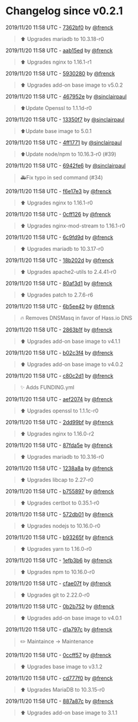 # Changelog since v0.2.1

2019/11/20 11:58 UTC - [7362bf0](https://github.com/hassio-addons/addon-nginx-proxy-manager/commit/7362bf00a92dffc348fe0774801d264f90cfc4df) by [@frenck](https://github.com/frenck)
> :arrow_up: Upgrades mariadb to 10.3.18-r0 

2019/11/20 11:58 UTC - [aab15ed](https://github.com/hassio-addons/addon-nginx-proxy-manager/commit/aab15ed5d04e8fa028ed2b35e9eab8fcf66d0ac1) by [@frenck](https://github.com/frenck)
> :arrow_up: Upgrades nginx to 1.16.1-r1 

2019/11/20 11:58 UTC - [5930280](https://github.com/hassio-addons/addon-nginx-proxy-manager/commit/593028061cb6b35707143ca63c554de8ebe2b93d) by [@frenck](https://github.com/frenck)
> :arrow_up: Upgrades add-on base image to v5.0.2 

2019/11/20 11:58 UTC - [467952e](https://github.com/hassio-addons/addon-nginx-proxy-manager/commit/467952efe3da894c1640e0deb9e37ad2496121d0) by [@sinclairpaul](https://github.com/sinclairpaul)
> ⬆Update Openssl to 1.1.1d-r0 

2019/11/20 11:58 UTC - [13350f7](https://github.com/hassio-addons/addon-nginx-proxy-manager/commit/13350f7f130b988cd11ebd1fb88877595e1b3fc4) by [@sinclairpaul](https://github.com/sinclairpaul)
> ⬆Update base image to 5.0.1 

2019/11/20 11:58 UTC - [4ff1771](https://github.com/hassio-addons/addon-nginx-proxy-manager/commit/4ff17715ff46184e616dd4e240b0d10c91fa367b) by [@sinclairpaul](https://github.com/sinclairpaul)
> ⬆Update node/npm to 10.16.3-r0 (#39) 

2019/11/20 11:58 UTC - [6942fe6](https://github.com/hassio-addons/addon-nginx-proxy-manager/commit/6942fe69687eef9324b802dada8f532a18c6be44) by [@sinclairpaul](https://github.com/sinclairpaul)
> 🚑Fix typo in sed command (#34) 

2019/11/20 11:58 UTC - [f6e17e3](https://github.com/hassio-addons/addon-nginx-proxy-manager/commit/f6e17e302b50f06d291b366a451af6180f66432c) by [@frenck](https://github.com/frenck)
> :arrow_up: Upgrades nginx to 1.16.1-r0 

2019/11/20 11:58 UTC - [0cff126](https://github.com/hassio-addons/addon-nginx-proxy-manager/commit/0cff1265b90c9974dce5dcc724bb4a379c64ed24) by [@frenck](https://github.com/frenck)
> :arrow_up: Upgrades nginx-mod-stream to 1.16.1-r0 

2019/11/20 11:58 UTC - [6c9fd9d](https://github.com/hassio-addons/addon-nginx-proxy-manager/commit/6c9fd9dd0342ce9f8d4df67fc64327b178ddfa90) by [@frenck](https://github.com/frenck)
> :arrow_up: Upgrades mariadb to 10.3.17-r0 

2019/11/20 11:58 UTC - [18b202d](https://github.com/hassio-addons/addon-nginx-proxy-manager/commit/18b202dfbc71282397a5263a73df5e30726e3a0a) by [@frenck](https://github.com/frenck)
> :arrow_up: Upgrades apache2-utils to 2.4.41-r0 

2019/11/20 11:58 UTC - [80af3d1](https://github.com/hassio-addons/addon-nginx-proxy-manager/commit/80af3d1b1867565a9eb418e24ecded4f75ec49bb) by [@frenck](https://github.com/frenck)
> :arrow_up: Upgrades patch to 2.7.6-r6 

2019/11/20 11:58 UTC - [6b5ee42](https://github.com/hassio-addons/addon-nginx-proxy-manager/commit/6b5ee42bb5eb0074e4a1b1dd31b95584389bb25b) by [@frenck](https://github.com/frenck)
> :fire: Removes DNSMasq in favor of Hass.io DNS 

2019/11/20 11:58 UTC - [2863b1f](https://github.com/hassio-addons/addon-nginx-proxy-manager/commit/2863b1fb22cca384c69654c9b53f23f152b20a55) by [@frenck](https://github.com/frenck)
> :arrow_up: Upgrades add-on base image to v4.1.1 

2019/11/20 11:58 UTC - [b02c3f4](https://github.com/hassio-addons/addon-nginx-proxy-manager/commit/b02c3f4c693ffa157b7407840eb01b188944260d) by [@frenck](https://github.com/frenck)
> :arrow_up: Upgrades add-on base image to v4.0.2 

2019/11/20 11:58 UTC - [c80c2d1](https://github.com/hassio-addons/addon-nginx-proxy-manager/commit/c80c2d12f334008802df34778c0b21858abdbe79) by [@frenck](https://github.com/frenck)
> :sparkles: Adds FUNDING.yml 

2019/11/20 11:58 UTC - [aef2074](https://github.com/hassio-addons/addon-nginx-proxy-manager/commit/aef20745c768e4067f2091161b4ce477527a92ed) by [@frenck](https://github.com/frenck)
> :arrow_up: Upgrades openssl to 1.1.1c-r0 

2019/11/20 11:58 UTC - [2dd99bf](https://github.com/hassio-addons/addon-nginx-proxy-manager/commit/2dd99bfae27993a2b0b18cca6b4209bc945778b5) by [@frenck](https://github.com/frenck)
> :arrow_up: Upgrades nginx to 1.16.0-r2 

2019/11/20 11:58 UTC - [87fda5e](https://github.com/hassio-addons/addon-nginx-proxy-manager/commit/87fda5e56624b96213045debb8dbd108df3c3192) by [@frenck](https://github.com/frenck)
> :arrow_up: Upgrades mariadb to 10.3.16-r0 

2019/11/20 11:58 UTC - [1238a8a](https://github.com/hassio-addons/addon-nginx-proxy-manager/commit/1238a8a41fd01a49e998a603f63007248e436c30) by [@frenck](https://github.com/frenck)
> :arrow_up: Upgrades libcap to 2.27-r0 

2019/11/20 11:58 UTC - [b755897](https://github.com/hassio-addons/addon-nginx-proxy-manager/commit/b755897564dc497a1ba46259f1cae7d349a68d17) by [@frenck](https://github.com/frenck)
> :arrow_up: Upgrades certbot to 0.35.1-r0 

2019/11/20 11:58 UTC - [572db01](https://github.com/hassio-addons/addon-nginx-proxy-manager/commit/572db014aa465b9a3a1d8be851421dedc2368f38) by [@frenck](https://github.com/frenck)
> :arrow_up: Upgrades nodejs to 10.16.0-r0 

2019/11/20 11:58 UTC - [b93265f](https://github.com/hassio-addons/addon-nginx-proxy-manager/commit/b93265fb3e559d51c5098e28da2bafbc05aa0d44) by [@frenck](https://github.com/frenck)
> :arrow_up: Upgrades yarn to 1.16.0-r0 

2019/11/20 11:58 UTC - [1efb3b6](https://github.com/hassio-addons/addon-nginx-proxy-manager/commit/1efb3b6ccf11be48794674095147053e8ed340d5) by [@frenck](https://github.com/frenck)
> :arrow_up: Upgrades npm to 10.16.0-r0 

2019/11/20 11:58 UTC - [cfae07f](https://github.com/hassio-addons/addon-nginx-proxy-manager/commit/cfae07f074b7586c9b9eebd2dd0d4e7d4a66a196) by [@frenck](https://github.com/frenck)
> :arrow_up: Upgrades git to 2.22.0-r0 

2019/11/20 11:58 UTC - [0b2b752](https://github.com/hassio-addons/addon-nginx-proxy-manager/commit/0b2b752597d4d3bd96b42ceee7fb486af143058d) by [@frenck](https://github.com/frenck)
> :arrow_up: Upgrades add-on base image to v4.0.1 

2019/11/20 11:58 UTC - [d1a797c](https://github.com/hassio-addons/addon-nginx-proxy-manager/commit/d1a797ce7a97c861545644b9892af5aecbc12c37) by [@frenck](https://github.com/frenck)
> :pencil2: Maintaince -> Maintenance 

2019/11/20 11:58 UTC - [0ccff57](https://github.com/hassio-addons/addon-nginx-proxy-manager/commit/0ccff579b49bc816dc48da1734e19b2e1dbaf468) by [@frenck](https://github.com/frenck)
> :arrow_up: Upgrades base image to v3.1.2 

2019/11/20 11:58 UTC - [cd777f0](https://github.com/hassio-addons/addon-nginx-proxy-manager/commit/cd777f060ad0501d9d149227fa74aba5cbec23de) by [@frenck](https://github.com/frenck)
> :arrow_up: Upgrades MariaDB to 10.3.15-r0 

2019/11/20 11:58 UTC - [887a87c](https://github.com/hassio-addons/addon-nginx-proxy-manager/commit/887a87ca33a0b47baee278c4306298c8af9de48f) by [@frenck](https://github.com/frenck)
> :arrow_up: Upgrades add-on base image to 3.1.1 

